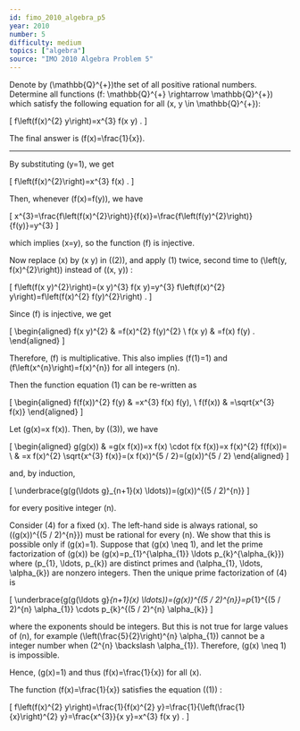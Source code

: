 ```yaml
---
id: fimo_2010_algebra_p5
year: 2010
number: 5
difficulty: medium
topics: ["algebra"]
source: "IMO 2010 Algebra Problem 5"
---
```


Denote by \(\mathbb{Q}^{+}\)the set of all positive rational numbers. Determine all functions \(f: \mathbb{Q}^{+} \rightarrow \mathbb{Q}^{+}\) which satisfy the following equation for all \(x, y \in \mathbb{Q}^{+}\):

\[
f\left(f(x)^{2} y\right)=x^{3} f(x y) .
\]

The final answer is \(f(x)=\frac{1}{x}\).

---
By substituting \(y=1\), we get

\[
f\left(f(x)^{2}\right)=x^{3} f(x) .
\]

Then, whenever \(f(x)=f(y)\), we have

\[
x^{3}=\frac{f\left(f(x)^{2}\right)}{f(x)}=\frac{f\left(f(y)^{2}\right)}{f(y)}=y^{3}
\]

which implies \(x=y\), so the function \(f\) is injective.

Now replace \(x\) by \(x y\) in \((2)\), and apply (1) twice, second time to \(\left(y, f(x)^{2}\right)\) instead of \((x, y)\) :

\[
f\left(f(x y)^{2}\right)=(x y)^{3} f(x y)=y^{3} f\left(f(x)^{2} y\right)=f\left(f(x)^{2} f(y)^{2}\right) .
\]

Since \(f\) is injective, we get

\[
\begin{aligned}
f(x y)^{2} & =f(x)^{2} f(y)^{2} \\
f(x y) & =f(x) f(y) .
\end{aligned}
\]

Therefore, \(f\) is multiplicative. This also implies \(f(1)=1\) and \(f\left(x^{n}\right)=f(x)^{n}\) for all integers \(n\).

Then the function equation (1) can be re-written as

\[
\begin{aligned}
f(f(x))^{2} f(y) & =x^{3} f(x) f(y), \\
f(f(x)) & =\sqrt{x^{3} f(x)}
\end{aligned}
\]

Let \(g(x)=x f(x)\). Then, by \((3)\), we have

\[
\begin{aligned}
g(g(x)) & =g(x f(x))=x f(x) \cdot f(x f(x))=x f(x)^{2} f(f(x))= \\
& =x f(x)^{2} \sqrt{x^{3} f(x)}=(x f(x))^{5 / 2}=(g(x))^{5 / 2}
\end{aligned}
\]

and, by induction,

\[
\underbrace{g(g(\ldots g}_{n+1}(x) \ldots))=(g(x))^{(5 / 2)^{n}}
\]

for every positive integer \(n\).

Consider (4) for a fixed \(x\). The left-hand side is always rational, so \((g(x))^{(5 / 2)^{n}}\) must be rational for every \(n\). We show that this is possible only if \(g(x)=1\). Suppose that \(g(x) \neq 1\), and let the prime factorization of \(g(x)\) be \(g(x)=p_{1}^{\alpha_{1}} \ldots p_{k}^{\alpha_{k}}\) where \(p_{1}, \ldots, p_{k}\) are distinct primes and \(\alpha_{1}, \ldots, \alpha_{k}\) are nonzero integers. Then the unique prime factorization of (4) is

\[
\underbrace{g(g(\ldots g}_{n+1}(x) \ldots))=(g(x))^{(5 / 2)^{n}}=p_{1}^{(5 / 2)^{n} \alpha_{1}} \cdots p_{k}^{(5 / 2)^{n} \alpha_{k}}
\]

where the exponents should be integers. But this is not true for large values of \(n\), for example \(\left(\frac{5}{2}\right)^{n} \alpha_{1}\) cannot be a integer number when \(2^{n} \backslash \alpha_{1}\). Therefore, \(g(x) \neq 1\) is impossible.

Hence, \(g(x)=1\) and thus \(f(x)=\frac{1}{x}\) for all \(x\).

The function \(f(x)=\frac{1}{x}\) satisfies the equation \((1)\) :

\[
f\left(f(x)^{2} y\right)=\frac{1}{f(x)^{2} y}=\frac{1}{\left(\frac{1}{x}\right)^{2} y}=\frac{x^{3}}{x y}=x^{3} f(x y) .
\]
